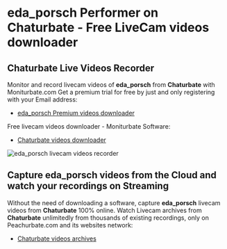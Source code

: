 # eda_porsch Performer on Chaturbate - Free LiveCam videos downloader

## Chaturbate Live Videos Recorder

Monitor and record livecam videos of **eda_porsch** from **Chaturbate** with Moniturbate.com
Get a premium trial for free by just and only registering with your Email address:
* [eda_porsch Premium videos downloader](https://moniturbate.com/request-demo-licence-key.html)

Free livecam videos downloader - Moniturbate Software:
* [Chaturbate videos downloader](https://moniturbate.com/moniturbate-download-software.html)

![eda_porsch livecam videos recorder](https://peachurnet.com/templates/moniturbate-software.png)


## Capture eda_porsch videos from the Cloud and watch your recordings on Streaming

Without the need of downloading a software, capture **eda_porsch** livecam videos from **Chaturbate** 100% online.
Watch Livecam archives from **Chaturbate** unlimitedly from thousands of existing recordings, only on Peachurbate.com and its websites network:
* [Chaturbate videos archives](https://peachurnet.com/)